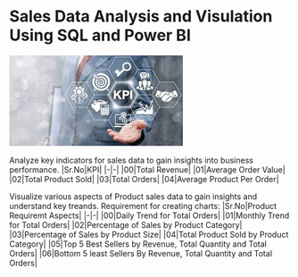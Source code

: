 # Sales Data Analysis and Visulation Using SQL and Power BI
<img src="https://github.com/avinashnayakasasf/Sales-Visual-Report-/blob/main/download%20(1).jpeg">

Analyze key indicators for sales data to gain insights into business performance.
|Sr.No|KPI|
|-|-|
|00|Total Revenue|
|01|Average Order Value|
|02|Total Product Sold|
|03|Total Orders|
|04|Average Product Per Order|

Visualize various aspects of Product sales data to gain insights and understand key treands.
Requirement for creating charts:
|Sr.No|Product Requiremt Aspects|
|-|-|
|00|Daily Trend for Total Orders|
|01|Monthly Trend for Total Orders|
|02|Percentage of Sales by Product Category|
|03|Percentage of Sales by Product Size|
|04|Total Product Sold by Product Category|
|05|Top 5 Best Sellers by Revenue, Total Quantity and Total Orders|
|06|Bottom 5 least Sellers By Revenue, Total Quantity and Total Orders|

